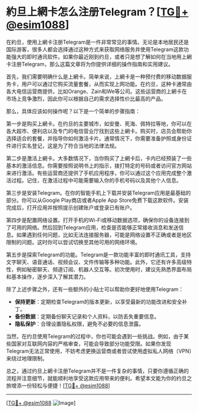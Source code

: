 # 約旦上網卡怎么注册Telegram？[[TG💪+ @esim1088](https://t.me/s/esim1088)]

在約旦，使用上網卡注册Telegram是一件非常常见的事情。无论是本地居民还是国际游客，很多人都会选择通过这种方式来获取网络服务并使用Telegram这款功能强大的即时通讯软件。如果你最近刚到约旦，或者只是想了解如何在当地用上網卡注册Telegram，那么这篇文章将为你提供详细的操作指南和实用建议。

首先，我们需要明确什么是上網卡。简单来说，上網卡是一种预付费的移动数据服务卡，用户可以通过它购买流量套餐，从而实现上网功能。在约旦，这种卡通常由各大电信运营商提供，比如Orange、Zain和We等公司。这些运营商的上網卡在市场上竞争激烈，因此你可以根据自己的需求选择性价比最高的产品。

那么，具体应该如何操作呢？以下是一个简单的步骤指南：

第一步是购买上網卡。在约旦的主要城市，如安曼、死海、佩特拉等地，你可以在各大超市、便利店以及专门的电信营业厅找到这些上網卡。购买时，店员会帮助你选择适合的套餐，并指导你如何激活卡片。通常情况下，你需要准备护照或身份证件进行实名登记，这是为了符合当地的法律法规。

第二步是激活上網卡。大多数情况下，当你购买了上網卡后，卡内已经预装了一些基本的激活信息。你需要按照说明书上的指示，拨打特定的号码或者访问官方网站来进行激活。有些运营商还提供了手机应用程序，你可以通过这个应用完成整个激活过程。记住，在激活过程中可能需要输入你的手机号码以及其他个人信息。

第三步是安装Telegram。在你的智能手机上下载并安装Telegram应用是最基础的部分。你可以从Google Play商店或者Apple App Store免费下载这款软件。安装完成后，打开应用并按照提示创建账户或登录已有账户。

第四步是配置网络设置。打开手机的Wi-Fi或移动数据选项，确保你的设备连接到了可用的网络。然后回到Telegram应用，检查是否能够正常接收消息和发送信息。如果遇到任何问题，比如无法连接服务器，可能是网络设置不正确或者是地区限制的问题。这时你可以尝试切换至其他可用的网络环境。

第五步是探索Telegram的功能。Telegram是一款功能丰富的即时通讯工具，支持文字聊天、语音通话、视频会议、文件传输等多种功能。此外，它还有许多高级特性，例如秘密聊天、频道订阅、机器人交互等。初次使用时，建议先熟悉界面布局和基本操作，逐步深入了解其潜力。

除了上述步骤之外，还有一些额外的小贴士可以帮助你更好地使用Telegram：

- **保持更新**：定期检查Telegram的版本更新，以享受最新的功能改进和安全补丁。
- **备份数据**：定期备份聊天记录和个人资料，以防丢失重要信息。
- **隐私保护**：合理设置隐私权限，避免不必要的信息泄露。

当然，在约旦使用Telegram的过程中，你也可能会遇到一些挑战。例如，由于某些国家对互联网内容的严格审查，可能会导致部分功能受限。如果你发现Telegram无法正常使用，不妨考虑更换运营商或者尝试使用虚拟私人网络（VPN）来绕过地理限制。

总之，通过约旦上網卡注册Telegram并不是一件复杂的事情，只要你遵循正确的流程并注意细节，就能顺利地享受这款应用带来的便利。希望本文能为你的约旦之旅增添一份轻松与便捷！[[TG💪+ @esim1088](https://t.me/s/esim1088)]

---

[[TG💪+ @esim1088](https://t.me/s/esim1088) ![Image](https://i.postimg.cc/4NQfJmqS/Snipaste-2025-05-13-00-14-12.png)]